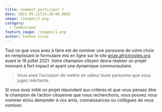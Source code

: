 ```yaml
---
title: Comment participer ?
date: 2021-05-21T13:30:00.000Z
image: /images/1.png
category:
  - Communiqué
feature_image: /images/1.png
author: Sokhna Cisse
---
```

Tout ce que vous avez à faire est de nominer une personne de votre choix en remplissant le formulaire mis en ligne sur le site [prize.africtivistes.org](https://prize.africtivistes.org/fr/nominated/) avant le 16 juillet 2021. Votre champion citoyen devra réaliser un projet innovant à fort impact et ayant une dynamique communautaire.

> Vous avez l’occasion de mettre en valeur toute personne que vous jugez méritante.

Si vous avez initié un projet répondant aux critères et que vous pensez être le champion de l’action citoyenne que nous recherchons, vous pouvez vous nominer et/ou demander à vos amis, connaissances ou collègues de vous nominer.